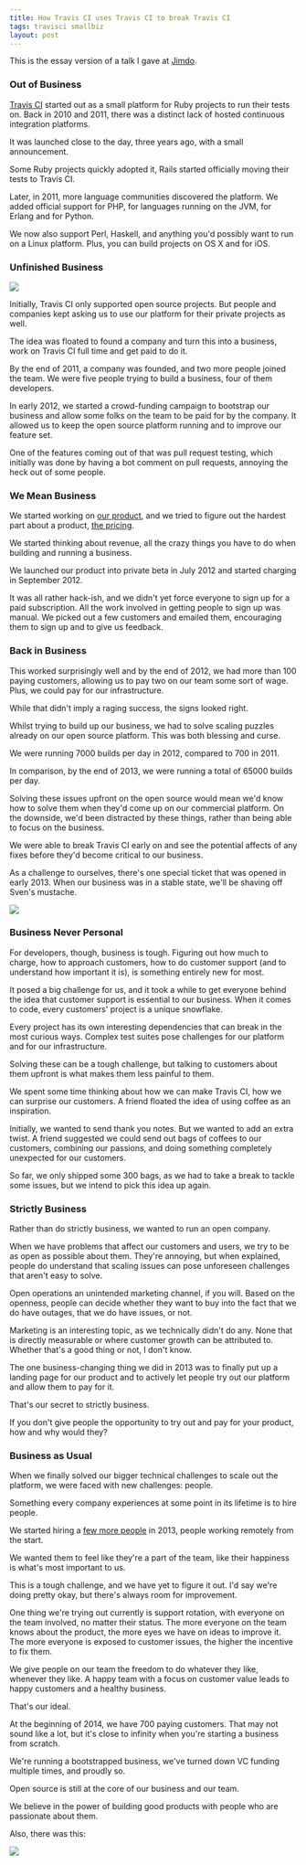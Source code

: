 ```yaml
---
title: How Travis CI uses Travis CI to break Travis CI
tags: travisci smallbiz
layout: post
---
```

This is the essay version of a talk I gave at [Jimdo](http://jimdo.com).

### Out of Business

[Travis CI](https://travis-ci.org) started out as a small platform for Ruby
projects to run their tests on. Back in 2010 and 2011, there was a distinct lack
of hosted continuous integration platforms.

It was launched close to the day, three years ago, with a small announcement.

Some Ruby projects quickly adopted it, Rails started officially moving their
tests to Travis CI.

Later, in 2011, more language communities discovered the platform. We added
official support for PHP, for languages running on the JVM, for Erlang and for
Python.

We now also support Perl, Haskell, and anything you'd possibly want to run on a
Linux platform. Plus, you can build projects on OS X and for iOS.

### Unfinished Business

![](http://s3itch.paperplanes.de/travis_team.jpg_20140115_182717.jpg)

Initially, Travis CI only supported open source projects. But people and
companies kept asking us to use our platform for their private projects as well.

The idea was floated to found a company and turn this into a business, work on
Travis CI full time and get paid to do it.

By the end of 2011, a company was founded, and two more people joined the team.
We were five people trying to build a business, four of them developers.

In early 2012, we started a crowd-funding campaign to bootstrap our business and
allow some folks on the team to be paid for by the company. It allowed us to
keep the open source platform running and to improve our feature set.

One of the features coming out of that was pull request testing, which initially
was done by having a bot comment on pull requests, annoying the heck out of some
people.

### We Mean Business

We started working on [our product](https://travis-ci.com), and we tried to
figure out the hardest part about a product, [the
pricing](https://travis-ci.com/plans).

We started thinking about revenue, all the crazy things you have to do when
building and running a business.

We launched our product into private beta in July 2012 and started charging in
September 2012.

It was all rather hack-ish, and we didn't yet force everyone to sign up for a
paid subscription. All the work involved in getting people to sign up was
manual. We picked out a few customers and emailed them, encouraging them to sign
up and to give us feedback.

### Back in Business

This worked surprisingly well and by the end of 2012, we had more than 100
paying customers, allowing us to pay two on our team some sort of wage. Plus, we
could pay for our infrastructure.

While that didn't imply a raging success, the signs looked right.

Whilst trying to build up our business, we had to solve scaling puzzles already
on our open source platform. This was both blessing and curse.

We were running 7000 builds per day in 2012, compared to 700 in 2011.

In comparison, by the end of 2013, we were running a total of 65000 builds per
day.

Solving these issues upfront on the open source would mean we'd know how to
solve them when they'd come up on our commercial platform. On the downside, we'd
been distracted by these things, rather than being able to focus on the
business.

We were able to break Travis CI early on and see the potential affects of any
fixes before they'd become critical to our business.

As a challenge to ourselves, there's one special ticket that was opened in early 2013.
When our business was in a stable state, we'll be shaving off Sven's mustache.

![](http://s3itch.paperplanes.de/mustache.jpg_20140115_182418.jpg)

### Business Never Personal

For developers, though, business is tough. Figuring out how much to charge, how
to approach customers, how to do customer support (and to understand how
important it is), is something entirely new for most.

It posed a big challenge for us, and it took a while to get everyone behind the
idea that customer support is essential to our business. When it comes to code,
every customers' project is a unique snowflake.

Every project has its own interesting dependencies that can break in the most
curious ways. Complex test suites pose challenges for our platform and for our
infrastructure.

Solving these can be a tough challenge, but talking to customers about them
upfront is what makes them less painful to them.

We spent some time thinking about how we can make Travis CI, how we can surprise
our customers. A friend floated the idea of using coffee as an inspiration.

Initially, we wanted to send thank you notes. But we wanted to add an extra
twist. A friend suggested we could send out bags of coffees to our customers,
combining our passions, and doing something completely unexpected for our
customers.

So far, we only shipped some 300 bags, as we had to take a break to tackle some
issues, but we intend to pick this idea up again.

### Strictly Business

Rather than do strictly business, we wanted to run an open company.

When we have problems that affect our customers and users, we try to be as open
as possible about them. They're annoying, but when explained, people do
understand that scaling issues can pose unforeseen challenges that aren't easy
to solve.

Open operations an unintended marketing channel, if you will. Based on the
openness, people can decide whether they want to buy into the fact that we do
have outages, that we do have issues, or not.

Marketing is an interesting topic, as we technically didn't do any. None that is
directly measurable or where customer growth can be attributed to. Whether
that's a good thing or not, I don't know.

The one business-changing thing we did in 2013 was to finally put up a landing
page for our product and to actively let people try out our platform and allow
them to pay for it.

That's our secret to strictly business.

If you don't give people the opportunity to try out and pay for your product,
how and why would they?

### Business as Usual

When we finally solved our bigger technical challenges to scale out the
platform, we were faced with new challenges: people.

Something every company experiences at some point in its lifetime is to hire
people.

We started hiring a [few more people](https://travis-ci.com/team) in 2013,
people working remotely from the start.

We wanted them to feel like they're a part of the team, like their happiness is
what's most important to us.

This is a tough challenge, and we have yet to figure it out. I'd say we're doing
pretty okay, but there's always room for improvement.

One thing we're trying out currently is support rotation, with everyone on the
team involved, no matter their status. The more everyone on the team knows about
the product, the more eyes we have on ideas to improve it. The more everyone is
exposed to customer issues, the higher the incentive to fix them.

We give people on our team the freedom to do whatever they like, whenever they
like. A happy team with a focus on customer value leads to happy customers and a
healthy business.

That's our ideal.

At the beginning of 2014, we have 700 paying customers. That may not sound like
a lot, but it's close to infinity when you're starting a business from scratch.

We're running a bootstrapped business, we've turned down VC funding multiple
times, and proudly so.

Open source is still at the core of our business and our team.

We believe in the power of building good products with people who are passionate
about them.

Also, there was this:

![](http://s3itch.paperplanes.de/ticketclosed.jpg_20140115_182923.jpg)
